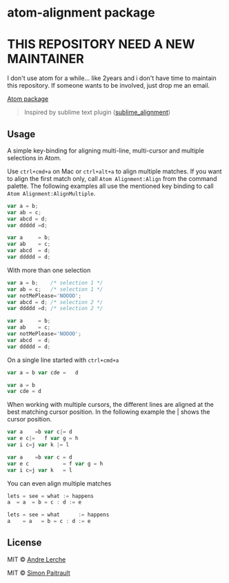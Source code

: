 # atom-alignment package

# THIS REPOSITORY NEED A NEW MAINTAINER

I don't use atom for a while... like 2years and i don't have time to maintain this repository.
If someone wants to be involved, just drop me an email.


[Atom package](https://atom.io/packages/atom-alignment)

> Inspired by sublime text plugin ([sublime_alignment](https://github.com/wbond/sublime_alignment))

## Usage

A simple key-binding for aligning multi-line, multi-cursor and multiple selections in Atom.

Use `ctrl+cmd+a` on Mac or `ctrl+alt+a` to align multiple matches. If you want to align the first match only, call `Atom Alignment:Align` from the command palette. The following examples all use the mentioned key binding to call `Atom Alignment:AlignMultiple`.

```javascript
var a = b;
var ab = c;
var abcd = d;
var ddddd =d;
```

```javascript
var a     = b;
var ab    = c;
var abcd  = d;
var ddddd = d;
```

With more than one selection

```javascript
var a = b;    /* selection 1 */
var ab = c;   /* selection 1 */
var notMePlease='NOOOO';
var abcd = d; /* selection 2 */
var ddddd =d; /* selection 2 */
```

```javascript
var a     = b;
var ab    = c;
var notMePlease='NOOOO';
var abcd  = d;
var ddddd = d;
```

On a single line started with `ctrl+cmd+a`

```javascript
var a = b var cde =   d
```

```javascript
var a = b
var cde = d
```

When working with multiple cursors, the different lines are aligned at the best matching cursor position. In the following example the | shows the cursor position.

```javascript
var a    =b var c|= d
var e c|=   f var g = h
var i c=j var k |= l
```

```javascript
var a    =b var c = d
var e c           = f var g = h
var i c=j var k   = l
```

You can even align multiple matches

```javascript
lets = see = what := happens
a  = a  = b = c : d := e
```

```javascript
lets = see = what      := happens
a    = a   = b = c : d := e
```

## License

MIT © [Andre Lerche](https://github.com/papermoon1978)

MIT © [Simon Paitrault](http://www.freyskeyd.fr)
